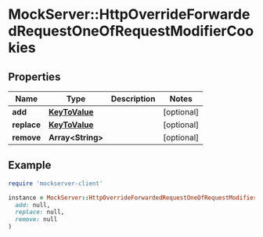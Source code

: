 # MockServer::HttpOverrideForwardedRequestOneOfRequestModifierCookies

## Properties

| Name | Type | Description | Notes |
| ---- | ---- | ----------- | ----- |
| **add** | [**KeyToValue**](KeyToValue.md) |  | [optional] |
| **replace** | [**KeyToValue**](KeyToValue.md) |  | [optional] |
| **remove** | **Array&lt;String&gt;** |  | [optional] |

## Example

```ruby
require 'mockserver-client'

instance = MockServer::HttpOverrideForwardedRequestOneOfRequestModifierCookies.new(
  add: null,
  replace: null,
  remove: null
)
```

